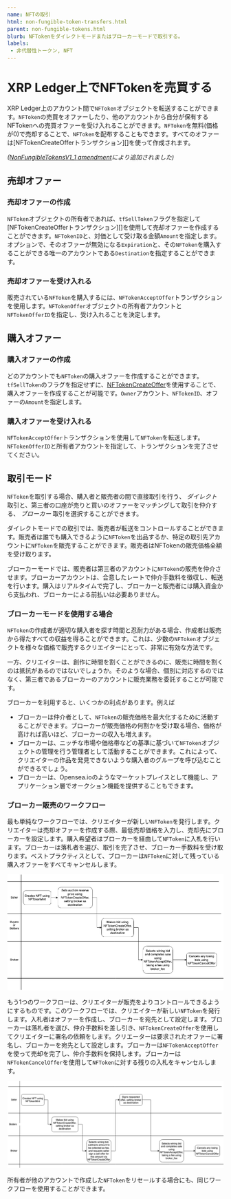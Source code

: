 ```yaml
---
name: NFTの取引
html: non-fungible-token-transfers.html
parent: non-fungible-tokens.html
blurb: NFTokenをダイレクトモードまたはブローカーモードで取引する。
labels:
 - 非代替性トークン, NFT
---
```


# XRP Ledger上でNFTokenを売買する

XRP Ledger上のアカウント間で`NFToken`オブジェクトを転送することができます。`NFToken`の売買をオファーしたり、他のアカウントから自分が保有するNFTokenへの売買オファーを受け入れることができます。`NFToken`を無料(価格が0)で売却することで、`NFToken`を配布することもできます。すべてのオファーは[NFTokenCreateOfferトランザクション][]を使って作成されます。

_([NonFungibleTokensV1_1 amendment](../../../resources/known-amendments.md#nonfungibletokensv1_1)により追加されました)_

## 売却オファー


### 売却オファーの作成

`NFToken`オブジェクトの所有者であれば、`tfSellToken`フラグを指定して[NFTokenCreateOfferトランザクション][]を使用して売却オファーを作成することができます。`NFTokenID`と、対価として受け取る金額`Amount`を指定します。オプションで、そのオファーが無効になる`Expiration`と、その`NFToken`を購入することができる唯一のアカウントである`Destination`を指定することができます。


### 売却オファーを受け入れる

販売されている`NFToken`を購入するには、`NFTokenAcceptOffer`トランザクションを使用します。`NFTokenOffer`オブジェクトの所有者アカウントと`NFTokenOfferID`を指定し、受け入れることを決定します。


## 購入オファー


### 購入オファーの作成

どのアカウントでも`NFToken`の購入オファーを作成することができます。`tfSellToken`のフラグを指定せずに、[NFTokenCreateOffer](../../../references/protocol/transactions/types/nftokencreateoffer.md)を使用することで、購入オファーを作成することが可能です。`Owner`アカウント、`NFTokenID`、オファーの`Amount`を指定します。


### 購入オファーを受け入れる

`NFTokenAcceptOffer`トランザクションを使用して`NFToken`を転送します。`NFTokenOfferID`と所有者アカウントを指定して、トランザクションを完了させてください。


## 取引モード

`NFToken`を取引する場合、購入者と販売者の間で直接取引を行う、 _ダイレクト_ 取引と、第三者の口座が売りと買いのオファーをマッチングして取引を仲介する、 _ブローカー_ 取引を選択することができます。

ダイレクトモードでの取引では、販売者が転送をコントロールすることができます。販売者は誰でも購入できるように`NFToken`を出品するか、特定の取引先アカウントに`NFToken`を販売することができます。販売者はNFTokenの販売価格全額を受け取ります。

ブローカーモードでは、販売者は第三者のアカウントに`NFToken`の販売を仲介させます。ブローカーアカウントは、合意したレートで仲介手数料を徴収し、転送を行います。購入はリアルタイムで完了し、ブローカーと販売者には購入資金から支払われ、ブローカーによる前払いは必要ありません。


### ブローカーモードを使用する場合

`NFToken`の作成者が適切な購入者を探す時間と忍耐力がある場合、作成者は販売から得たすべての収益を得ることができます。これは、少数の`NFToken`オブジェクトを様々な価格で販売するクリエイターにとって、非常に有効な方法です。

一方、クリエイターは、創作に時間を割くことができるのに、販売に時間を割くのは抵抗があるのではないでしょうか。そのような場合、個別に対応するのではなく、第三者であるブローカーのアカウントに販売業務を委託することが可能です。

ブローカーを利用すると、いくつかの利点があります。例えば

* ブローカーは仲介者として、`NFToken`の販売価格を最大化するために活動することができます。ブローカーが販売価格の何割かを受け取る場合、価格が高ければ高いほど、ブローカーの収入も増えます。
* ブローカーは、ニッチな市場や価格帯などの基準に基づいて`NFToken`オブジェクトの管理を行う管理者として活動することができます。これによって、クリエイターの作品を発見できないような購入者のグループを呼び込むことができるでしょう。
* ブローカーは、Opensea.ioのようなマーケットプレイスとして機能し、アプリケーション層でオークション機能を提供することもできます。


### ブローカー販売のワークフロー

最も単純なワークフローでは、クリエイターが新しい`NFToken`を発行します。クリエイターは売却オファーを作成する際、最低売却価格を入力し、売却先にブローカーを設定します。購入希望者はブローカーを経由して`NFToken`に入札を行います。ブローカーは落札者を選び、取引を完了させ、ブローカー手数料を受け取ります。ベストプラクティスとして、ブローカーは`NFToken`に対して残っている購入オファーをすべてキャンセルします。


![Brokered Mode with Reserve](img/nft-brokered-mode-with-reserve.png)


もう1つのワークフローは、クリエイターが販売をよりコントロールできるようにするものです。このワークフローでは、クリエイターが新しい`NFToken`を発行します。入札者はオファーを作成し、ブローカーを宛先として設定します。ブローカーは落札者を選び、仲介手数料を差し引き、`NFTokenCreateOffer`を使用してクリエイターに署名の依頼をします。クリエーターは要求されたオファーに署名し、ブローカーを宛先として設定します。ブローカーは`NFTokenAcceptOffer`を使って売却を完了し、仲介手数料を保持します。ブローカーは`NFTokenCancelOffer`を使用して`NFToken`に対する残りの入札をキャンセルします。


![Brokered Mode without Reserve](img/nft-brokered-mode-without-reserve.png)


所有者が他のアカウントで作成した`NFToken`をリセールする場合にも、同じワークフローを使用することができます。
